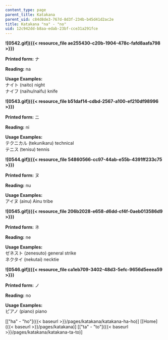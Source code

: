 ```yaml
---
content_type: page
parent_title: Katakana
parent_uid: c84d8de3-767d-8d3f-234b-b45d41d2ac2e
title: Katakana "na" - "no"
uid: 12c942dd-b8aa-edab-23bf-cce31a291fce
---
```


**![0542.gif]({{< resource_file ae255430-c20b-1904-478c-fafd8aafa798 >}})**

**Printed form:** ナ

**Reading:** na

**Usage Examples:**  
ナイト (naito) night  
ナイフ (naihu/naifu) knife

**![0543.gif]({{< resource_file b51daf14-cdbd-2567-a100-ef210df98996 >}})**

**Printed form:** ニ

**Reading:** ni

**Usage Examples:**  
テクニカル (tekunikaru) technical  
テニス (tenisu) tennis

**![0544.gif]({{< resource_file 54860566-cc97-44ab-e55b-4391ff233c75 >}})**

**Printed form:** ヌ

**Reading:** nu

**Usage Examples:**  
アイヌ (ainu) Ainu tribe

**![0545.gif]({{< resource_file 206b2028-e658-d6dd-cf4f-0aeb013586d9 >}})**

**Printed form:** ネ

**Reading:** ne

**Usage Examples:**  
ゼネスト (zenesuto) general strike  
ネクタイ (nekutai) necktie

**![0546.gif]({{< resource_file ca1eb709-3402-48d3-5efc-9656d5eeea59 >}})**

**Printed form:** ノ

**Reading:** no

**Usage Examples:**  
ピアノ (piano) piano

  
\[["ha" - "ho"]({{< baseurl >}}/pages/katakana/katakana-ha-ho)\] \[[Home]({{< baseurl >}}/pages/katakana)\] \[["ta" - "to"]({{< baseurl >}}/pages/katakana/katakana-ta-to)\]